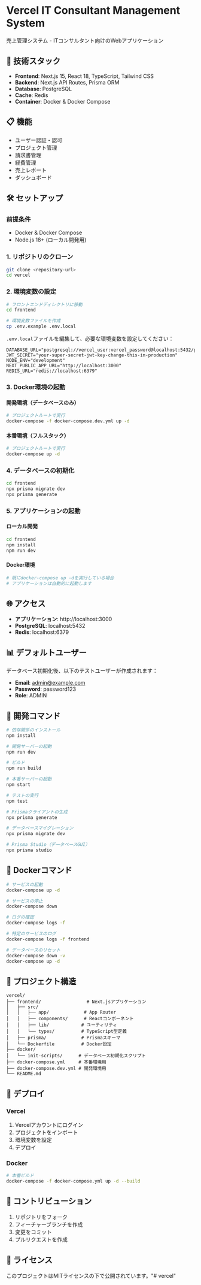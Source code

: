 # Vercel IT Consultant Management System

売上管理システム - ITコンサルタント向けのWebアプリケーション

## 🚀 技術スタック

- **Frontend**: Next.js 15, React 18, TypeScript, Tailwind CSS
- **Backend**: Next.js API Routes, Prisma ORM
- **Database**: PostgreSQL
- **Cache**: Redis
- **Container**: Docker & Docker Compose

## 📋 機能

- ユーザー認証・認可
- プロジェクト管理
- 請求書管理
- 経費管理
- 売上レポート
- ダッシュボード

## 🛠️ セットアップ

### 前提条件

- Docker & Docker Compose
- Node.js 18+ (ローカル開発用)

### 1. リポジトリのクローン

```bash
git clone <repository-url>
cd vercel
```

### 2. 環境変数の設定

```bash
# フロントエンドディレクトリに移動
cd frontend

# 環境変数ファイルを作成
cp .env.example .env.local
```

`.env.local`ファイルを編集して、必要な環境変数を設定してください：

```env
DATABASE_URL="postgresql://vercel_user:vercel_password@localhost:5432/postgres"
JWT_SECRET="your-super-secret-jwt-key-change-this-in-production"
NODE_ENV="development"
NEXT_PUBLIC_APP_URL="http://localhost:3000"
REDIS_URL="redis://localhost:6379"
```

### 3. Docker環境の起動

#### 開発環境（データベースのみ）

```bash
# プロジェクトルートで実行
docker-compose -f docker-compose.dev.yml up -d
```

#### 本番環境（フルスタック）

```bash
# プロジェクトルートで実行
docker-compose up -d
```

### 4. データベースの初期化

```bash
cd frontend
npx prisma migrate dev
npx prisma generate
```

### 5. アプリケーションの起動

#### ローカル開発

```bash
cd frontend
npm install
npm run dev
```

#### Docker環境

```bash
# 既にdocker-compose up -dを実行している場合
# アプリケーションは自動的に起動します
```

## 🌐 アクセス

- **アプリケーション**: http://localhost:3000
- **PostgreSQL**: localhost:5432
- **Redis**: localhost:6379

## 📊 デフォルトユーザー

データベース初期化後、以下のテストユーザーが作成されます：

- **Email**: admin@example.com
- **Password**: password123
- **Role**: ADMIN

## 🔧 開発コマンド

```bash
# 依存関係のインストール
npm install

# 開発サーバーの起動
npm run dev

# ビルド
npm run build

# 本番サーバーの起動
npm start

# テストの実行
npm test

# Prismaクライアントの生成
npx prisma generate

# データベースマイグレーション
npx prisma migrate dev

# Prisma Studio（データベースGUI）
npx prisma studio
```

## 🐳 Dockerコマンド

```bash
# サービスの起動
docker-compose up -d

# サービスの停止
docker-compose down

# ログの確認
docker-compose logs -f

# 特定のサービスのログ
docker-compose logs -f frontend

# データベースのリセット
docker-compose down -v
docker-compose up -d
```

## 📁 プロジェクト構造

```
vercel/
├── frontend/                 # Next.jsアプリケーション
│   ├── src/
│   │   ├── app/             # App Router
│   │   ├── components/      # Reactコンポーネント
│   │   ├── lib/            # ユーティリティ
│   │   └── types/          # TypeScript型定義
│   ├── prisma/             # Prismaスキーマ
│   └── Dockerfile          # Docker設定
├── docker/
│   └── init-scripts/      # データベース初期化スクリプト
├── docker-compose.yml     # 本番環境用
├── docker-compose.dev.yml # 開発環境用
└── README.md
```

## 🚀 デプロイ

### Vercel

1. Vercelアカウントにログイン
2. プロジェクトをインポート
3. 環境変数を設定
4. デプロイ

### Docker

```bash
# 本番ビルド
docker-compose -f docker-compose.yml up -d --build
```

## 🤝 コントリビューション

1. リポジトリをフォーク
2. フィーチャーブランチを作成
3. 変更をコミット
4. プルリクエストを作成

## 📄 ライセンス

このプロジェクトはMITライセンスの下で公開されています。"# vercel" 
